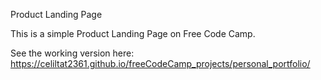 Product Landing Page

This is a simple Product Landing Page on Free Code Camp.

See the working version here: https://celiltat2361.github.io/freeCodeCamp_projects/personal_portfolio/
